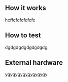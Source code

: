 <!---

This file is used to generate your project datasheet. Please fill in the information below and delete any unused
sections.

You can also include images in this folder and reference them in the markdown. Each image must be less than
512 kb in size, and the combined size of all images must be less than 1 MB.
-->

## How it works

hcffcfcfcfcfcfc

## How to test

dgdgdgdgdgdgdgdg

## External hardware
ygygygygygygygygy
